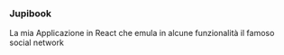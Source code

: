 ### Jupibook
La mia Applicazione in React che emula in alcune funzionalità il famoso social network 
